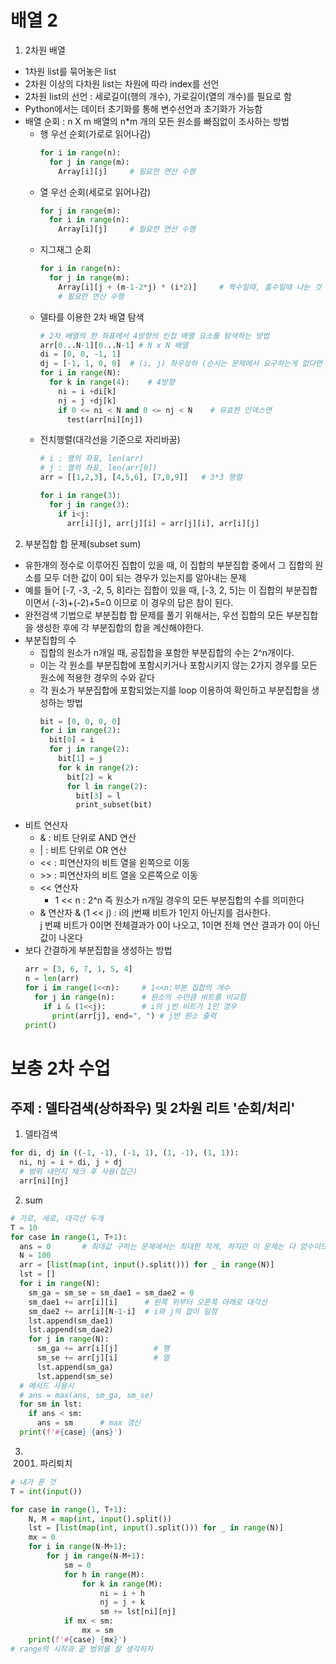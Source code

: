# 배열 2
1. 2차원 배열
- 1차원 list를 묶어놓은 list
- 2차원 이상의 다차원 list는 차원에 따라 index를 선언
- 2차원 list의 선언 : 세로길이(행의 개수), 가로길이(열의 개수)를 필요로 함
- Python에서는 데이터 초기화를 통해 변수선언과 초기화가 가능함
- 배열 순회 : n X m 배열의 n*m 개의 모든 원소를 빠짐없이 조사하는 방법
  - 행 우선 순회(가로로 읽어나감)
    ```python
    for i in range(n):
      for j in range(m):
        Array[i][j]     # 필요한 연산 수행
    ```
  - 열 우선 순회(세로로 읽어나감)
    ```python
    for j in range(m):
      for i in range(n):
        Array[i][j]     # 필요한 연산 수행
    ```
  - 지그재그 순회
    ```python
    for i in range(n):
      for j in range(m):
        Array[i][j + (m-1-2*j) * (i*2)]     # 짝수일때, 홀수일때 나눈 것
        # 필요한 연산 수행
    ```
  - 델타를 이용한 2차 배열 탐색
    ```python
    # 2차 배열의 한 좌표에서 4방향의 인접 배열 요소를 탐색하는 방법
    arr[0...N-1][0...N-1] # N x N 배열
    di = [0, 0, -1, 1] 
    dj = [-1, 1, 0, 0]  # (i, j) 좌우상하 (순서는 문제에서 요구하는게 없다면 본인이 원하는대로)
    for i in range(N):
      for k in range(4):    # 4방향
        ni = i +di[k]
        nj = j +dj[k]
        if 0 <= ni < N and 0 <= nj < N    # 유효한 인덱스면
          test(arr[ni][nj])
    ```
  - 전치행렬(대각선을 기준으로 자리바꿈)
    ```python
    # i : 행의 좌표, len(arr)
    # j : 열의 좌표, len(arr[0])
    arr = [[1,2,3], [4,5,6], [7,8,9]]   # 3*3 행렬
    
    for i in range(3):
      for j in range(3):
        if i<j:
          arr[i][j], arr[j][i] = arr[j][i], arr[i][j]
    ```

2. 부분집합 합 문제(subset sum)
- 유한개의 정수로 이루어진 집합이 있을 때, 이 집합의 부분집합 중에서 그 집합의 원소를 모두 더한 값이 0이 되는 경우가 있는지를 알아내는 문제
- 예를 들어 [-7, -3, -2, 5, 8]라는 집합이 있을 때, [-3, 2, 5]는 이 집합의 부분집합이면서 (-3)+(-2)+5=0 이므로 이 경우의 답은 참이 된다.
- 완전검색 기법으로 부분집합 합 문제를 풀기 위해서는, 우선 집합의 모든 부분집합을 생성한 후에 각 부분집합의 합을 계산해야한다.
- 부분집합의 수
  - 집합의 원소가 n개일 때, 공집합을 포함한 부분집합의 수는 2^n개이다.
  - 이는 각 원소를 부분집합에 포함시키거나 포함시키지 않는 2가지 경우를 모든 원소에 적용한 경우의 수와 같다
  - 각 원소가 부분집합에 포함되었는지를 loop 이용하여 확인하고 부분집합을 생성하는 방법
    ```python
    bit = [0, 0, 0, 0]
    for i in range(2):
      bit[0] = i
      for j in range(2):
        bit[1] = j
        for k in range(2):
          bit[2] = k
          for l in range(2):
            bit[3] = l
            print_subset(bit)
    ```
- 비트 연산자
  - & : 비트 단위로 AND 연산
  - | : 비트 단위로 OR 연산
  - << : 피연산자의 비트 열을 왼쪽으로 이동
  - \>> : 피연산자의 비트 열을 오른쪽으로 이동
  - << 연산자
    - 1 << n : 2^n 즉 원소가 n개일 경우의 모든 부분집합의 수를 의미한다
  - & 연산자 & (1 << j) : i의 j번째 비트가 1인지 아닌지를 검사한다.  
    j 번쨰 비트가 0이면 전체결과가 0이 나오고, 1이면 전체 연산 결과가 0이 아닌 값이 나온다
- 보다 간결하게 부분집합을 생성하는 방법
  ```python
  arr = [3, 6, 7, 1, 5, 4]
  n = len(arr)
  for i in range(1<<n):     # 1<<n:부분 집합의 개수
    for j in range(n):      # 원소의 수만큼 비트를 비교함
      if i & (1<<j):        # i의 j번 비트가 1인 경우
        print(arr[j], end=", ") # j번 원소 출력
  print()
  ```



# 보충 2차 수업
## 주제 : 델타검색(상하좌우) 및 2차원 리트 '순회/처리'
1. 델타검색
```python
for di, dj in ((-1, -1), (-1, 1), (1, -1), (1, 1)):
  ni, nj = i + di, j + dj
  # 범위 내인지 체크 후 사용(접근)
  arr[ni][nj]
```

2. sum
```python
# 가로, 세로, 대각선 두개
T = 10
for case in range(1, T+1):
  ans = 0       # 최대값 구하는 문제에서는 최대한 작게, 하지만 이 문제는 다 양수이므로 0으로 둔다
  N = 100
  arr = [list(map(int, input().split())) for _ in range(N)]
  lst = []
  for i in range(N):
    sm_ga = sm_se = sm_dae1 = sm_dae2 = 0
    sm_dae1 += arr[i][i]      # 왼쪽 위부터 오른쪽 아래로 대각선
    sm_dae2 += arr[i][N-1-i]  # i와 j의 합이 일정
    lst.append(sm_dae1)
    lst.append(sm_dae2)
    for j in range(N):
      sm_ga += arr[i][j]        # 행
      sm_se += arr[j][i]        # 열
      lst.append(sm_ga)
      lst.append(sm_se)
  # 메서드 사용시
  # ans = max(ans, sm_ga, sm_se)
  for sm in lst:
    if ans < sm:
      ans = sm      # max 갱신
  print(f'#{case} {ans}')
```

3. 2001. 파리퇴치
```python
# 내가 푼 것
T = int(input())

for case in range(1, T+1):
    N, M = map(int, input().split())
    lst = [list(map(int, input().split())) for _ in range(N)]
    mx = 0
    for i in range(N-M+1):
        for j in range(N-M+1):
            sm = 0
            for h in range(M):
                for k in range(M):
                    ni = i + h
                    nj = j + k
                    sm += lst[ni][nj]
            if mx < sm:
                mx = sm
    print(f'#{case} {mx}')
# range의 시작과 끝 범위를 잘 생각하자
```

